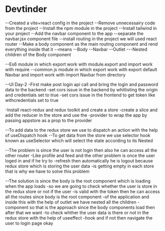 # Devtinder

--Created a vite+react config in the project
--Remove unnecessairy code from the project
--Install the npm module in the project
--Install tailwind in your project
--Add the navbar component to the app
--separate the navbar.jsx component  file
--install routing in the project we will used react router 
--Make a body component as the main routing component and rend everything inside that it 
--means     --Body 
              --Navbar
              --Outlet
                  ---Nested children of the Body component




--Es6 module in which export work with module.export and import work with require
--common js module in which export work with export default Navbar and import work with import Navbar from directory


--UI Day-2
-First make post login api call and bring the login and password data to the backend
-set cors issue in the backend by whitlisting the origin and credentials set to true
-set cors issue in the frontend to get token like withcredentials set to true

-Install react-redux and redux toolkit and create a store
-create a slice and add the reducer in the store and use the
-provider to wrap the app by passing appstore as a prop to the provider

--To add data to the redux store we  use to dispatch an action with the help of  useDispatch hook
--To get data from the store we use selector hook known as useSelector which will select the state according to its Nested



--The problem is since the user is not login then also he can access all the other router
  -Like profile and feed and the other problem is once the user loged in and if he try to 
  -refresh then automatically he is logout because redux store which is storing the user data
  -is getting empty in each store that is why we have to solve this problem

--The solution is since the body is the root component which is loading when the app loads
  -so we are going to check whether the user is store in the redux store or not if the user 
  -is valid with the token then he can access all the routes since body is the root component
  -of the application and inside this with the help of outlet we have nested all the children
  -component so that is the approach since the body components load then after that we want 
  -to check whther the user data is there or not in the redux store  with the help of useeffect
  -hook and if not then navigate the user to login page okay   









